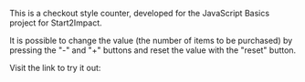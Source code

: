 This is a checkout style counter, developed for the JavaScript Basics project for Start2Impact.



It is possible to change the value (the number of items to be purchased) by pressing the "-" and "+" buttons and reset the value with the "reset" button.



Visit the link to try it out: